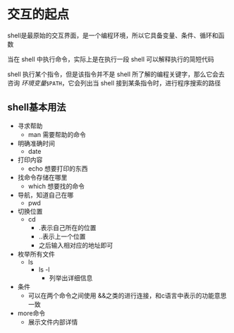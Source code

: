 # 交互的起点

shell是最原始的交互界面，是一个编程环境，所以它具备变量、条件、循环和函数

当在 shell 中执行命令，实际上是在执行一段 shell 可以解释执行的简短代码

shell 执行某个指令，但是该指令并不是 shell 所了解的编程关键字，那么它会去咨询 *环境变量*`$PATH`，它会列出当 shell 接到某条指令时，进行程序搜索的路径



## shell基本用法

- 寻求帮助
  - man 需要帮助的命令
- 明确准确时间
  - date
- 打印内容
  - echo 想要打印的东西
- 找命令存储在哪里
  - which 想要找的命令
- 导航，知道自己在哪
  - pwd
- 切换位置
  - cd 
    - .表示自己所在的位置
    - ..表示上一个位置
    - 之后输入相对应的地址即可
- 枚举所有文件
  - ls
    - ls -l
      - 列举出详细信息
- 条件
  - 可以在两个命令之间使用 &&之类的进行连接，和c语言中表示的功能意思一致
- more命令
  - 展示文件内部详情